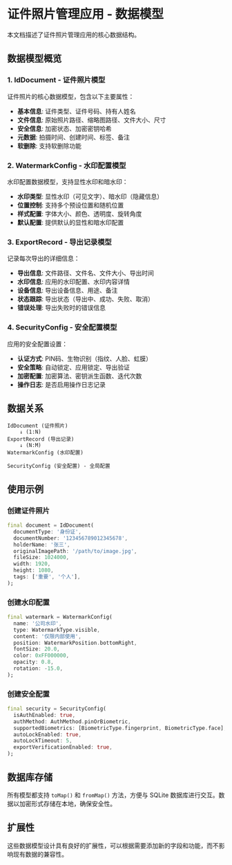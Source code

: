 # 证件照片管理应用 - 数据模型

本文档描述了证件照片管理应用的核心数据结构。

## 数据模型概览

### 1. IdDocument - 证件照片模型
证件照片的核心数据模型，包含以下主要属性：

- **基本信息**: 证件类型、证件号码、持有人姓名
- **文件信息**: 原始照片路径、缩略图路径、文件大小、尺寸
- **安全信息**: 加密状态、加密密钥哈希
- **元数据**: 拍摄时间、创建时间、标签、备注
- **软删除**: 支持软删除功能

### 2. WatermarkConfig - 水印配置模型
水印配置数据模型，支持显性水印和暗水印：

- **水印类型**: 显性水印（可见文字）、暗水印（隐藏信息）
- **位置控制**: 支持多个预设位置和随机位置
- **样式配置**: 字体大小、颜色、透明度、旋转角度
- **默认配置**: 提供默认的显性和暗水印配置

### 3. ExportRecord - 导出记录模型
记录每次导出的详细信息：

- **导出信息**: 文件路径、文件名、文件大小、导出时间
- **水印信息**: 应用的水印配置、水印内容详情
- **设备信息**: 导出设备信息、用途、备注
- **状态跟踪**: 导出状态（导出中、成功、失败、取消）
- **错误处理**: 导出失败时的错误信息

### 4. SecurityConfig - 安全配置模型
应用的安全配置设置：

- **认证方式**: PIN码、生物识别（指纹、人脸、虹膜）
- **安全策略**: 自动锁定、应用锁定、导出验证
- **加密配置**: 加密算法、密钥派生函数、迭代次数
- **操作日志**: 是否启用操作日志记录

## 数据关系

```
IdDocument (证件照片)
    ↓ (1:N)
ExportRecord (导出记录)
    ↓ (N:M)
WatermarkConfig (水印配置)

SecurityConfig (安全配置) - 全局配置
```

## 使用示例

### 创建证件照片
```dart
final document = IdDocument(
  documentType: '身份证',
  documentNumber: '123456789012345678',
  holderName: '张三',
  originalImagePath: '/path/to/image.jpg',
  fileSize: 1024000,
  width: 1920,
  height: 1080,
  tags: ['重要', '个人'],
);
```

### 创建水印配置
```dart
final watermark = WatermarkConfig(
  name: '公司水印',
  type: WatermarkType.visible,
  content: '仅限内部使用',
  position: WatermarkPosition.bottomRight,
  fontSize: 20.0,
  color: 0xFF000000,
  opacity: 0.8,
  rotation: -15.0,
);
```

### 创建安全配置
```dart
final security = SecurityConfig(
  isAuthEnabled: true,
  authMethod: AuthMethod.pinOrBiometric,
  supportedBiometrics: [BiometricType.fingerprint, BiometricType.face],
  autoLockEnabled: true,
  autoLockTimeout: 5,
  exportVerificationEnabled: true,
);
```

## 数据库存储

所有模型都支持 `toMap()` 和 `fromMap()` 方法，方便与 SQLite 数据库进行交互。数据以加密形式存储在本地，确保安全性。

## 扩展性

这些数据模型设计具有良好的扩展性，可以根据需要添加新的字段和功能，而不影响现有数据的兼容性。 
